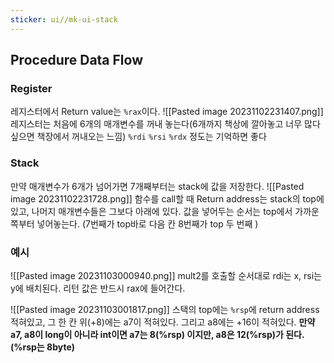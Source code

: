 ```yaml
---
sticker: ui//mk-ui-stack
---
```

## Procedure Data Flow
### Register
레지스터에서 Return value는 `%rax`이다.
![[Pasted image 20231102231407.png]]
레지스터는 처음에 6개의 매개변수를 꺼내 놓는다(6개까지 책상에 깔아놓고 너무 많다 싶으면 책장에서 꺼내오는 느낌)
`%rdi`
`%rsi`
`%rdx`
정도는 기억하면 좋다

### Stack
만약 매개변수가 6개가 넘어가면 7개째부터는 stack에 값을 저장한다.
![[Pasted image 20231102231728.png]]
함수를 call할 때 Return address는 stack의 top에 있고, 나머지 매개변수들은 그보다 아래에 있다. 값을 넣어두는 순서는 top에서 가까운 쪽부터 넣어놓는다. (7번째가 top바로 다음 칸 8번째가 top 두 번째 )

### 예시
![[Pasted image 20231103000940.png]]
mult2를 호출할  순서대로 rdi는 x, rsi는 y에 배치된다.
리턴 값은 반드시 rax에 들어간다.

![[Pasted image 20231103001817.png]]
스택의 top에는 `%rsp`에 return address 적혀있고, 그 한 칸 위(+8)에는 a7이 적혀있다.
그리고 a8에는 +16이 적혀있다.
**만약 a7, a8이 long이 아니라 int이면 a7는 8(%rsp) 이지만, a8은 12(%rsp)가 된다. (%rsp는 8byte)**